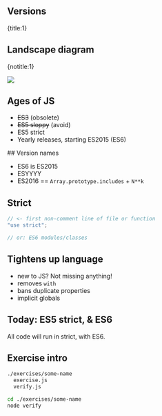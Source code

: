 ## Versions
{title:1}

## Landscape diagram
{notitle:1}

<img src="media/es landscape.png">

## Ages of JS

- ~~ES3~~ (obsolete)
- ~~ES5 sloppy~~ (avoid)
- ES5 strict
- Yearly releases, starting ES2015 (ES6)

## Version names

- ES6 is ES2015
- ESYYYY
- ES2016 == `Array.prototype.includes` + `N**k`

## Strict

```javascript
// <- first non-comment line of file or function
"use strict";

// or: ES6 modules/classes
```

## Tightens up language

- new to JS? Not missing anything!
- removes `with`
- bans duplicate properties
- implicit globals

## Today: ES5 strict, & ES6

All code will run in strict, with ES6.

## Exercise intro

```sh
./exercises/some-name
  exercise.js
  verify.js
```

```sh
cd ./exercises/some-name
node verify
```
